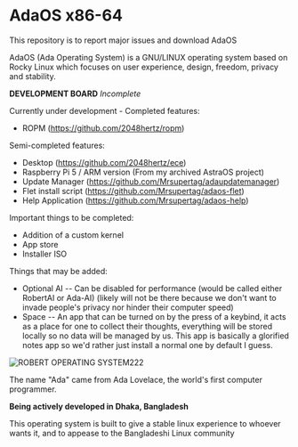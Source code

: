 # AdaOS x86-64

This repository is to report major issues and download AdaOS

AdaOS (Ada Operating System) is a GNU/LINUX operating system based on Rocky Linux which focuses on user experience, design, freedom, privacy and stability.

**DEVELOPMENT BOARD**
*Incomplete*

Currently under development -
Completed features:
- ROPM (https://github.com/2048hertz/ropm)

Semi-completed features:
- Desktop (https://github.com/2048hertz/ece)
- Raspberry Pi 5 / ARM version (From my archived AstraOS project)
- Update Manager (https://github.com/Mrsupertag/adaupdatemanager)
- Flet install script (https://github.com/Mrsupertag/adaos-flet)
- Help Application (https://github.com/Mrsupertag/adaos-help)

Important things to be completed:
- Addition of a custom kernel
- App store
- Installer ISO

Things that may be added:
- Optional AI -- Can be disabled for performance (would be called either RobertAI or Ada-AI) (likely will not be there because we don't want to invade people's privacy nor hinder their computer speed)
- Space -- An app that can be turned on by the press of a keybind, it acts as a place for one to collect their thoughts, everything will be stored locally so no data will be managed by us. This app is basically a glorified notes app so we'd rather just install a normal one by default I guess.

![ROBERT OPERATING SYSTEM222](https://github.com/user-attachments/assets/b67bb628-6d52-4db3-bb84-4bcc648794bb)

The name "Ada" came from Ada Lovelace, the world's first computer programmer.

**Being actively developed in Dhaka, Bangladesh**

This operating system is built to give a stable linux experience to whoever wants it, and to appease to the Bangladeshi Linux community
